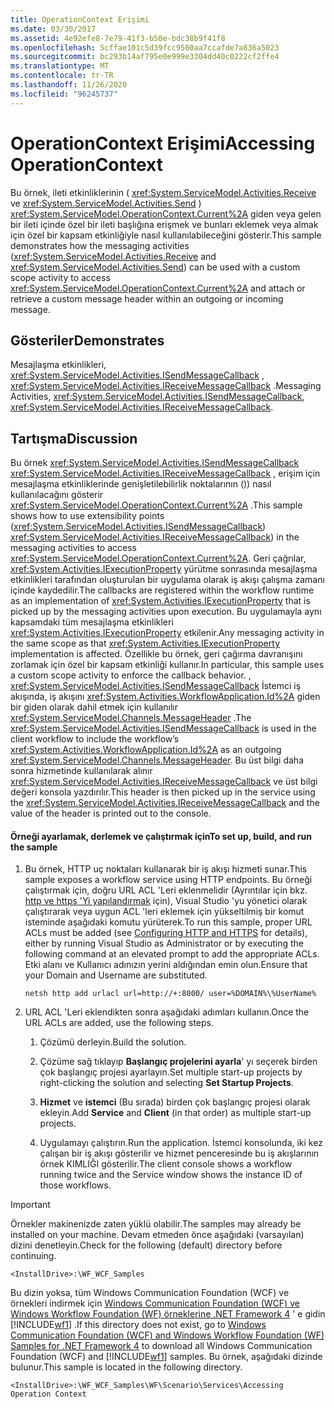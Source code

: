 ```yaml
---
title: OperationContext Erişimi
ms.date: 03/30/2017
ms.assetid: 4e92efe8-7e79-41f3-b50e-bdc38b9f41f8
ms.openlocfilehash: 5cffae101c5d39fcc9500aa7ccafde7a836a5023
ms.sourcegitcommit: bc293b14af795e0e999e3304dd40c0222cf2ffe4
ms.translationtype: MT
ms.contentlocale: tr-TR
ms.lasthandoff: 11/26/2020
ms.locfileid: "96245737"
---
```

# <a name="accessing-operationcontext"></a><span data-ttu-id="41eb9-102">OperationContext Erişimi</span><span class="sxs-lookup"><span data-stu-id="41eb9-102">Accessing OperationContext</span></span>

<span data-ttu-id="41eb9-103">Bu örnek, ileti etkinliklerinin ( <xref:System.ServiceModel.Activities.Receive> ve <xref:System.ServiceModel.Activities.Send> ) <xref:System.ServiceModel.OperationContext.Current%2A> giden veya gelen bir ileti içinde özel bir ileti başlığına erişmek ve bunları eklemek veya almak için özel bir kapsam etkinliğiyle nasıl kullanılabileceğini gösterir.</span><span class="sxs-lookup"><span data-stu-id="41eb9-103">This sample demonstrates how the messaging activities (<xref:System.ServiceModel.Activities.Receive> and <xref:System.ServiceModel.Activities.Send>) can be used with a custom scope activity to access <xref:System.ServiceModel.OperationContext.Current%2A> and attach or retrieve a custom message header within an outgoing or incoming message.</span></span>  
  
## <a name="demonstrates"></a><span data-ttu-id="41eb9-104">Gösteriler</span><span class="sxs-lookup"><span data-stu-id="41eb9-104">Demonstrates</span></span>  

 <span data-ttu-id="41eb9-105">Mesajlaşma etkinlikleri, <xref:System.ServiceModel.Activities.ISendMessageCallback> , <xref:System.ServiceModel.Activities.IReceiveMessageCallback> .</span><span class="sxs-lookup"><span data-stu-id="41eb9-105">Messaging Activities, <xref:System.ServiceModel.Activities.ISendMessageCallback>, <xref:System.ServiceModel.Activities.IReceiveMessageCallback>.</span></span>  
  
## <a name="discussion"></a><span data-ttu-id="41eb9-106">Tartışma</span><span class="sxs-lookup"><span data-stu-id="41eb9-106">Discussion</span></span>  

 <span data-ttu-id="41eb9-107">Bu örnek <xref:System.ServiceModel.Activities.ISendMessageCallback> <xref:System.ServiceModel.Activities.IReceiveMessageCallback> , erişim için mesajlaşma etkinliklerinde genişletilebilirlik noktalarının ()) nasıl kullanılacağını gösterir <xref:System.ServiceModel.OperationContext.Current%2A> .</span><span class="sxs-lookup"><span data-stu-id="41eb9-107">This sample shows how to use extensibility points (<xref:System.ServiceModel.Activities.ISendMessageCallback>) <xref:System.ServiceModel.Activities.IReceiveMessageCallback>) in the messaging activities to access <xref:System.ServiceModel.OperationContext.Current%2A>.</span></span> <span data-ttu-id="41eb9-108">Geri çağrılar, <xref:System.Activities.IExecutionProperty> yürütme sonrasında mesajlaşma etkinlikleri tarafından oluşturulan bir uygulama olarak iş akışı çalışma zamanı içinde kaydedilir.</span><span class="sxs-lookup"><span data-stu-id="41eb9-108">The callbacks are registered within the workflow runtime as an implementation of <xref:System.Activities.IExecutionProperty> that is picked up by the messaging activities upon execution.</span></span> <span data-ttu-id="41eb9-109">Bu uygulamayla aynı kapsamdaki tüm mesajlaşma etkinlikleri <xref:System.Activities.IExecutionProperty> etkilenir.</span><span class="sxs-lookup"><span data-stu-id="41eb9-109">Any messaging activity in the same scope as that <xref:System.Activities.IExecutionProperty> implementation is affected.</span></span> <span data-ttu-id="41eb9-110">Özellikle bu örnek, geri çağırma davranışını zorlamak için özel bir kapsam etkinliği kullanır.</span><span class="sxs-lookup"><span data-stu-id="41eb9-110">In particular, this sample uses a custom scope activity to enforce the callback behavior.</span></span> <span data-ttu-id="41eb9-111">, <xref:System.ServiceModel.Activities.ISendMessageCallback> İstemci iş akışında, iş akışını <xref:System.Activities.WorkflowApplication.Id%2A> giden bir giden olarak dahil etmek için kullanılır <xref:System.ServiceModel.Channels.MessageHeader> .</span><span class="sxs-lookup"><span data-stu-id="41eb9-111">The <xref:System.ServiceModel.Activities.ISendMessageCallback> is used in the client workflow to include the workflow’s <xref:System.Activities.WorkflowApplication.Id%2A> as an outgoing <xref:System.ServiceModel.Channels.MessageHeader>.</span></span> <span data-ttu-id="41eb9-112">Bu üst bilgi daha sonra hizmetinde kullanılarak alınır <xref:System.ServiceModel.Activities.IReceiveMessageCallback> ve üst bilgi değeri konsola yazdırılır.</span><span class="sxs-lookup"><span data-stu-id="41eb9-112">This header is then picked up in the service using the <xref:System.ServiceModel.Activities.IReceiveMessageCallback> and the value of the header is printed out to the console.</span></span>  
  
#### <a name="to-set-up-build-and-run-the-sample"></a><span data-ttu-id="41eb9-113">Örneği ayarlamak, derlemek ve çalıştırmak için</span><span class="sxs-lookup"><span data-stu-id="41eb9-113">To set up, build, and run the sample</span></span>  
  
1. <span data-ttu-id="41eb9-114">Bu örnek, HTTP uç noktaları kullanarak bir iş akışı hizmeti sunar.</span><span class="sxs-lookup"><span data-stu-id="41eb9-114">This sample exposes a workflow service using HTTP endpoints.</span></span> <span data-ttu-id="41eb9-115">Bu örneği çalıştırmak için, doğru URL ACL 'Leri eklenmelidir (Ayrıntılar için bkz. [http ve https 'Yi yapılandırmak](../../wcf/feature-details/configuring-http-and-https.md) için), Visual Studio 'yu yönetici olarak çalıştırarak veya uygun ACL 'leri eklemek için yükseltilmiş bir komut isteminde aşağıdaki komutu yürüterek.</span><span class="sxs-lookup"><span data-stu-id="41eb9-115">To run this sample, proper URL ACLs must be added (see [Configuring HTTP and HTTPS](../../wcf/feature-details/configuring-http-and-https.md) for details), either by running Visual Studio as Administrator or by executing the following command at an elevated prompt to add the appropriate ACLs.</span></span> <span data-ttu-id="41eb9-116">Etki alanı ve Kullanıcı adınızın yerini aldığından emin olun.</span><span class="sxs-lookup"><span data-stu-id="41eb9-116">Ensure that your Domain and Username are substituted.</span></span>  
  
    ```console  
    netsh http add urlacl url=http://+:8000/ user=%DOMAIN%\%UserName%  
    ```  
  
2. <span data-ttu-id="41eb9-117">URL ACL 'Leri eklendikten sonra aşağıdaki adımları kullanın.</span><span class="sxs-lookup"><span data-stu-id="41eb9-117">Once the URL ACLs are added, use the following steps.</span></span>  
  
    1. <span data-ttu-id="41eb9-118">Çözümü derleyin.</span><span class="sxs-lookup"><span data-stu-id="41eb9-118">Build the solution.</span></span>  
  
    2. <span data-ttu-id="41eb9-119">Çözüme sağ tıklayıp **Başlangıç projelerini ayarla**' yı seçerek birden çok başlangıç projesi ayarlayın.</span><span class="sxs-lookup"><span data-stu-id="41eb9-119">Set multiple start-up projects by right-clicking the solution and selecting **Set Startup Projects**.</span></span>  
  
    3. <span data-ttu-id="41eb9-120">**Hizmet** ve **istemci** (Bu sırada) birden çok başlangıç projesi olarak ekleyin.</span><span class="sxs-lookup"><span data-stu-id="41eb9-120">Add **Service** and **Client** (in that order) as multiple start-up projects.</span></span>  
  
    4. <span data-ttu-id="41eb9-121">Uygulamayı çalıştırın.</span><span class="sxs-lookup"><span data-stu-id="41eb9-121">Run the application.</span></span> <span data-ttu-id="41eb9-122">İstemci konsolunda, iki kez çalışan bir iş akışı gösterilir ve hizmet penceresinde bu iş akışlarının örnek KIMLIĞI gösterilir.</span><span class="sxs-lookup"><span data-stu-id="41eb9-122">The client console shows a workflow running twice and the Service window shows the instance ID of those workflows.</span></span>  
  
> [!IMPORTANT]
> <span data-ttu-id="41eb9-123">Örnekler makinenizde zaten yüklü olabilir.</span><span class="sxs-lookup"><span data-stu-id="41eb9-123">The samples may already be installed on your machine.</span></span> <span data-ttu-id="41eb9-124">Devam etmeden önce aşağıdaki (varsayılan) dizini denetleyin.</span><span class="sxs-lookup"><span data-stu-id="41eb9-124">Check for the following (default) directory before continuing.</span></span>  
>
> `<InstallDrive>:\WF_WCF_Samples`  
>
> <span data-ttu-id="41eb9-125">Bu dizin yoksa, tüm Windows Communication Foundation (WCF) ve örnekleri indirmek için [Windows Communication Foundation (WCF) ve Windows Workflow Foundation (WF) örneklerine .NET Framework 4](https://www.microsoft.com/download/details.aspx?id=21459) ' e gidin [!INCLUDE[wf1](../../../../includes/wf1-md.md)] .</span><span class="sxs-lookup"><span data-stu-id="41eb9-125">If this directory does not exist, go to [Windows Communication Foundation (WCF) and Windows Workflow Foundation (WF) Samples for .NET Framework 4](https://www.microsoft.com/download/details.aspx?id=21459) to download all Windows Communication Foundation (WCF) and [!INCLUDE[wf1](../../../../includes/wf1-md.md)] samples.</span></span> <span data-ttu-id="41eb9-126">Bu örnek, aşağıdaki dizinde bulunur.</span><span class="sxs-lookup"><span data-stu-id="41eb9-126">This sample is located in the following directory.</span></span>  
>
> `<InstallDrive>:\WF_WCF_Samples\WF\Scenario\Services\Accessing Operation Context`
